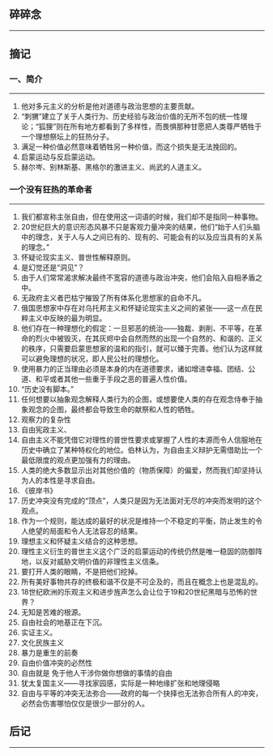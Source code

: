 ## 碎碎念
----


## 摘记


### 一、简介
----- 
1. 他对多元主义的分析是他对道德与政治思想的主要贡献。
2. “刺猬”建立了关于人类行为、历史经验与政治价值的无所不包的统一性理论；“狐狸”则在所有地方都看到了多样性，而畏惧那种甘愿把人类尊严牺牲于一个理想祭坛上的狂热分子。
3. 满足一种价值必然意味着牺牲另一种价值，而这个损失是无法挽回的。
4. 启蒙运动与反启蒙运动。
5. 赫尔岑、别林斯基、黑格尔的激进主义、尚武的人道主义。


### 一个没有狂热的革命者
-----

1. 我们都宣称主张自由，但在使用这一词语的时候，我们却不是指同一种事物。
2. 20世纪巨大的意识形态风暴不只是客观力量冲突的结果，他们“始于人们头脑中的理念，关于人与人之间已有的、现有的、可能会有的以及应当具有的关系的理念。”
3. 怀疑论现实主义、普世性解释原则。
4. 是幻觉还是“洞见”？
5. 由于人们常常渴求解决最终不宽容的道德与政治冲突，他们会陷入自相矛盾之中。
6. 无政府主义者巴枯宁摧毁了所有体系化思想家的自命不凡。
7. 俄国思想家中存在对乌托邦主义和怀疑论现实主义之间的紧张——这一点在民粹主义中反映的最为明显。
8. 他们存在一种理想化的假定：一旦邪恶的统治——独裁、剥削、不平等，在革命的烈火中被毁灭，在其灰烬中会自然而然的出现一个自然的、和谐的、正义的秩序，只需要启蒙思想家的温和的指引，就可以臻于完善。他们认为这样就可以避免理想的状况，即人民公社的理想化。
9. 使用暴力的正当理由必须是本身的内在道德要求，诸如增进幸福、团结、公道、和平或者其他一些重于手段之恶的普遍人性价值。
10. “历史没有脚本。”
11. 任何想要以抽象观念解释人类行为的企图，或想要使人类的存在观念侍奉于抽象观念的企图，最终都会导致生命的献祭和人性的牺牲。
12. 观察力的复杂性
13. 自由宪政主义、
14. 自由主义不能凭借它对理性的普世性要求或掌握了人性的本源而令人信服地在历史中确立了某种特权化的地位。伯林认为，为自由主义辩护无需借助比一个最低限度的观点更加强有力的理由。
15. 人类的绝大多数显示出对其他价值的（物质保障）的偏爱，然而我们却坚持认为人的本性是寻求自由。
16. 《彼岸书》
17. 历史冲突没有完成的“顶点”，人类只是因为无法面对无尽的冲突而发明的这个观点。
18. 作为一个规则，能达成的最好的状况是维持一个不稳定的平衡，防止发生的令人绝望的局面和令人无法容忍的结果。
19. 理想主义和怀疑主义结合的这种思想。
20. 理性主义衍生的普世主义这个广泛的启蒙运动的传统仍然是唯一稳固的防御阵地，以反对威胁文明价值的非理性主义信条。
21. 要打开人类的眼睛，不是把他们挖掉。
22. 所有美好事物共存的终极和谐不仅是不可企及的，而且在概念上也是混乱的。
23. 18世纪欧洲的乐观主义和进步旌声怎么会让位于19和20世纪黑暗与恐怖的世界？
24. 无知是苦难的根源。
25. 自由社会的地基正在下沉。
26. 实证主义。
27. 文化民族主义
28. 暴力是重生的前奏
29. 自由价值冲突的必然性
30. 自由就是 免于他人干涉你做你想做的事情的自由
31. 犹太复国主义——寻找家园感，实际是一种地缘扩张和地理侵略
32. 自由与平等的冲突无法弥合——政府的每一个抉择也无法弥合所有人的冲突，必然会伤害哪怕仅仅是很少一部分的人。

## 后记
-----